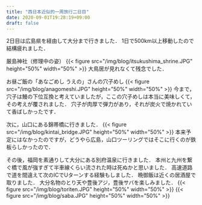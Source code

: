 ```yaml
---
title: "西日本近似的一周旅行二日目"
date: 2020-09-01T19:28:19+09:00
draft: false
---
```


2日目は広島県を経由して大分まで行きました．
1日で500km以上移動したので結構疲れました．

厳島神社（修理中の姿）
{{< figure src="/img/blog/itsukushima_shrine.JPG" height="50%" width="50%" >}}
大鳥居が見れなくて残念でした．

お昼ご飯の「あなごめし うえの」さんの穴子めし
{{< figure src="/img/blog/anagomeshi.JPG" height="50%" width="50%" >}}
今まで，穴子は鰻の下位互換と考えていましたが，ここの穴子めしは本当に美味しくて，
その考えが覆されました．
穴子が肉厚で弾力があり，それが炭火で焼かれていて香ばしかったです．

次に，山口にある錦帯橋に行きました．
{{< figure src="/img/blog/kintai_bridge.JPG" height="50%" width="50%" >}}
本来予定にはなかったのですが，どうやら広島，山口ツーリングではそこに行くのが鉄板らしかったので．

その後，福岡を素通りして大分にある別府温泉に行きました．
本州と九州を繋ぐ橋で風が強すぎて半車線くらい流された時は死ぬかと思いました．
高速道路で道を間違えて次のICでUターンする経験もしました．
晩御飯は近くの居酒屋で取りました．
大分名物のとり天や豊後アジ，豊後サバを楽しみました．
{{< figure src="/img/blog/toriten.JPG" height="50%" width="50%" >}}
{{< figure src="/img/blog/saba.JPG" height="50%" width="50%" >}}
